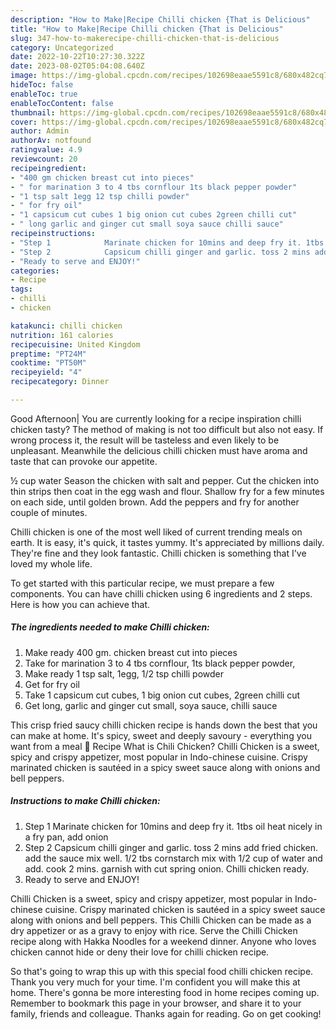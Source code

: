 ```yaml
---
description: "How to Make|Recipe Chilli chicken {That is Delicious"
title: "How to Make|Recipe Chilli chicken {That is Delicious"
slug: 347-how-to-makerecipe-chilli-chicken-that-is-delicious
category: Uncategorized
date: 2022-10-22T10:27:30.322Z
date: 2023-08-02T05:04:08.640Z
image: https://img-global.cpcdn.com/recipes/102698eaae5591c8/680x482cq70/chilli-chicken-recipe-main-photo.jpg
hideToc: false
enableToc: true
enableTocContent: false
thumbnail: https://img-global.cpcdn.com/recipes/102698eaae5591c8/680x482cq70/chilli-chicken-recipe-main-photo.jpg
cover: https://img-global.cpcdn.com/recipes/102698eaae5591c8/680x482cq70/chilli-chicken-recipe-main-photo.jpg
author: Admin
authorAv: notfound
ratingvalue: 4.9
reviewcount: 20
recipeingredient:
- "400 gm chicken breast cut into pieces"
- " for marination 3 to 4 tbs cornflour 1ts black pepper powder"
- "1 tsp salt 1egg 12 tsp chilli powder"
- " for fry oil"
- "1 capsicum cut cubes 1 big onion cut cubes 2green chilli cut"
- " long garlic and ginger cut small soya sauce chilli sauce"
recipeinstructions:
- "Step 1            Marinate chicken for 10mins and deep fry it. 1tbs oil heat nicely in a fry pan, add onion"
- "Step 2            Capsicum chilli ginger and garlic. toss 2 mins add fried chicken. add the sauce mix well. 1/2 tbs cornstarch mix with 1/2 cup of water and add. cook 2 mins. garnish with cut spring onion. Chilli chicken ready."
- "Ready to serve and ENJOY!"
categories:
- Recipe
tags:
- chilli
- chicken

katakunci: chilli chicken 
nutrition: 161 calories
recipecuisine: United Kingdom
preptime: "PT24M"
cooktime: "PT50M"
recipeyield: "4"
recipecategory: Dinner

---
```



Good Afternoon| You are currently looking for a recipe inspiration chilli chicken tasty? The method of making is not too difficult but also not easy. If wrong process it, the result will be tasteless and even likely to be unpleasant. Meanwhile the delicious chilli chicken must have aroma and taste that can provoke our appetite.





½ cup water Season the chicken with salt and pepper. Cut the chicken into thin strips then coat in the egg wash and flour. Shallow fry for a few minutes on each side, until golden brown. Add the peppers and fry for another couple of minutes.

Chilli chicken is one of the most well liked of current trending meals on earth. It is easy, it's quick, it tastes yummy. It's appreciated by millions daily. They're fine and they look fantastic. Chilli chicken is something that I've loved my whole life.


To get started with this particular recipe, we must prepare a few components. You can have chilli chicken using 6 ingredients and 2 steps. Here is how you can achieve that.

<!--inarticleads1-->

##### The ingredients needed to make Chilli chicken:

1. Make ready 400 gm. chicken breast cut into pieces
1. Take  for marination 3 to 4 tbs cornflour, 1ts black pepper powder,
1. Make ready 1 tsp salt, 1egg, 1/2 tsp chilli powder
1. Get  for fry oil
1. Take 1 capsicum cut cubes, 1 big onion cut cubes, 2green chilli cut
1. Get  long, garlic and ginger cut small, soya sauce, chilli sauce


This crisp fried saucy chilli chicken recipe is hands down the best that you can make at home. It&#39;s spicy, sweet and deeply savoury - everything you want from a meal 📖 Recipe What is Chili Chicken? Chilli Chicken is a sweet, spicy and crispy appetizer, most popular in Indo-chinese cuisine. Crispy marinated chicken is sautéed in a spicy sweet sauce along with onions and bell peppers. 

<!--inarticleads2-->

##### Instructions to make Chilli chicken:

1. Step 1            Marinate chicken for 10mins and deep fry it. 1tbs oil heat nicely in a fry pan, add onion
1. Step 2            Capsicum chilli ginger and garlic. toss 2 mins add fried chicken. add the sauce mix well. 1/2 tbs cornstarch mix with 1/2 cup of water and add. cook 2 mins. garnish with cut spring onion. Chilli chicken ready.
1. Ready to serve and ENJOY!

Chilli Chicken is a sweet, spicy and crispy appetizer, most popular in Indo-chinese cuisine. Crispy marinated chicken is sautéed in a spicy sweet sauce along with onions and bell peppers. This Chilli Chicken can be made as a dry appetizer or as a gravy to enjoy with rice. Serve the Chilli Chicken recipe along with Hakka Noodles for a weekend dinner. Anyone who loves chicken cannot hide or deny their love for chilli chicken recipe. 

So that's going to wrap this up with this special food chilli chicken recipe. Thank you very much for your time. I'm confident you will make this at home. There's gonna be more interesting food in home recipes coming up. Remember to bookmark this page in your browser, and share it to your family, friends and colleague. Thanks again for reading. Go on get cooking!
